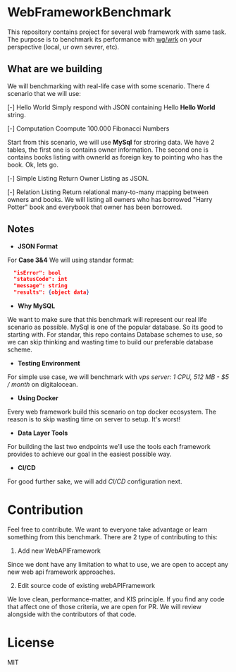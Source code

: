 # WebFrameworkBenchmark
This repository contains project for several web framework with same task. The purpose is to benchmark its performance with [wg/wrk](https://github.com/wg/wrk) on your perspective (local, ur own sevrer, etc).

## What are we building
We will benchmarking with real-life case with some scenario. There 4 scenario that we will use:

[-] Hello World
Simply respond with JSON containing Hello __Hello World__ string.

[-] Computation
Coompute 100.000 Fibonacci Numbers

Start from this scenario, we will use __MySql__ for stroring data. 
We have 2 tables, the first one is contains owner information. The second one is contains books listing with ownerId as foreign key to pointing who has the book. Ok, lets go.

[-] Simple Listing
Return Owner Listing as JSON.

[-] Relation Listing
Return relational many-to-many mapping between owners and books. We will listing  all owners who has borrowed "Harry Potter" book and everybook that owner has been borrowed.

## Notes

- __JSON Format__

For __Case 3&4__ We will using standar format:

```json
  "isError": bool
  "statusCode": int
  "message": string
  "results": {object data}
```

- __Why MySQL__

We want to make sure that this benchmark will represent our real life scenario as possible. MySql is one of the popular database. So its good to starting with. For standar, this repo contains Database schemes to use, so we can skip thinking and wasting time to build our preferable database scheme.

- __Testing Environment__

For simple use case, we will benchmark with _vps server: 1 CPU, 512 MB - $5 / month_ on digitalocean. 

- __Using Docker__

Every web framework build this scenario on top docker ecosystem. The reason is to skip wasting time on server to setup. It's worst!

- __Data Layer Tools__

For building the last two endpoints we’ll use the tools each framework provides to achieve our goal in the easiest possible way.

- __CI/CD__

For good further sake, we will add _CI/CD_ configuration next.

# Contribution
Feel free to contribute. We want to everyone take advantage or learn something from this benchmark. There are 2 type of contributing to this:

1. Add new WebAPIFramework

Since we dont have any limitation to what to use, we are open to accept any new web api framework approaches.

2. Edit source code of existing webAPIFramework

We love clean, performance-matter, and KIS principle. If you find any code that affect one of those criteria, we are open for PR. We will review alongside with the contributors of that code.

# License
MIT


